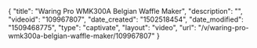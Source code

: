 {
    "title": "Waring Pro WMK300A Belgian Waffle Maker",
    "description": "",
    "videoid": "109967807",
    "date_created": "1502518454",
    "date_modified": "1509468775",
    "type": "captivate",
    "layout": "video",
    "url": "\/v\/waring-pro-wmk300a-belgian-waffle-maker\/109967807"
}